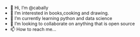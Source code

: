 - 👋 Hi, I’m @cabally
- 👀 I’m interested in books,cooking and drawing.
- 🌱 I’m currently learning python and data science
- 💞️ I’m looking to collaborate on anything that is open source
- 📫 How to reach me...

<!---
cabally/cabally is a ✨ special ✨ repository because its `README.md` (this file) appears on your GitHub profile.
You can click the Preview link to take a look at your changes.
--->
